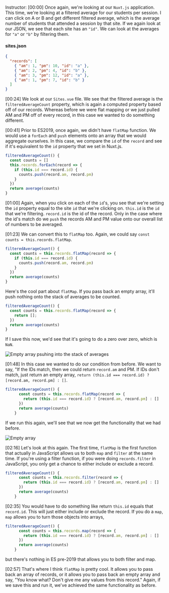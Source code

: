 Instructor: [00:00] Once again, we're looking at our `Nuxt.js` application. This time, we're looking at a filtered average for our students per session. I can click on A or B and get different filtered average, which is the average number of students that attended a session by that site. If we again look at our JSON, we see that each site has an `"id"`. We can look at the averages for `"a"` or `"b"` by filtering them.

#### sites.json
```json
{
  "records": [
    { "am": 1, "pm": 10, "id": "a" },
    { "am": 2, "pm": 4, "id": "b" },
    { "am": 3, "pm": 12, "id": "a" },
    { "am": 1, "pm": 7, "id": "b" }
  ]
}
```

[00:24] We look at our `Sites.vue` file. We see that the filtered average is the `filteredAverageCount` property, which is again a computed property based off of our records. Whereas before we were flat mapping or we just pulled AM and PM off of every record, in this case we wanted to do something different.

[00:41] Prior to ES2019, once again, we didn't have `flatMap` function. We would use a `forEach` and `push` elements onto an array that we would aggregate ourselves. In this case, we compare the `id` of the `record` and see if it's equivalent to the `id` property that we set in Nuxt.js.

```js
filteredAverageCount() {
  const counts = []
  this.records.forEach(record => {
    if (this.id === record.id) {
      counts.push(record.am, record.pm)
    }
  })
  return average(counts)
}
```

[01:00] Again, when you click on each of the `id`'s, you see that we're setting the `id` property equal to the site `id` that we're clicking on. `this.id` is the `id` that we're filtering. `record.id` is the id of the record. Only in the case where the id's match do we `push` the records AM and PM value onto our overall list of numbers to be averaged.

[01:23] We can convert this to `flatMap` too. Again, we could say `const counts = this.records.flatMap`.

```js
filteredAverageCount() {
  const counts = this.records.flatMap(record => {
    if (this.id === record.id) {
      counts.push(record.am, record.pm)
    }
  })
  return average(counts)
}
```

Here's the cool part about `flatMap`. If you pass back an empty array, it'll push nothing onto the stack of averages to be counted.

```js
filteredAverageCount() {
  const counts = this.records.flatMap(record => {
    return [];
  })
  return average(counts)
}
```

If I save this now, we'd see that it's going to do a zero over zero, which is `NaN`.

![Empty array psuhing into the stack of averages](https://res.cloudinary.com/dg3gyk0gu/image/upload/v1563845426/transcript-images/use-javascript-es2019-flatmap-to-map-and-filter-an-array-empty-arrary.jpg)

[01:48] In this case we wanted to do our condition from before. We want to say, "If the IDs match, then we could return `record.am` and PM. If IDs don't match, just return an empty array, `return (this.id === record.id) ? [record.am, record.pm] : []`. 

```js
filteredAverageCount() {
      const counts = this.records.flatMap(record => {
        return (this.id === record.id) ? [record.am, record.pm] : []
      })
      return average(counts)
    }
```

If we run this again, we'll see that we now get the functionality that we had before.

![Empty array](https://res.cloudinary.com/dg3gyk0gu/image/upload/v1563845426/transcript-images/use-javascript-es2019-flatmap-to-map-and-filter-an-array-empty-arrary.jpg)

[02:16] Let's look at this again. The first time, `flatMap` is the first function that actually in JavaScript allows us to both `map` and `filter` at the same time. If you're using a filter function, if you were doing `records.filter` in JavaScript, you only get a chance to either include or exclude a record.


```js
filteredAverageCount() {
      const counts = this.records.filter(record => {
        return (this.id === record.id) ? [record.am, record.pm] : []
      })
      return average(counts)
    }
```

[02:35] You would have to do something like return `this.id` equals that `record.id`. This will just either include or exclude the record. If you do a `map`, `map` allows you to turn those objects into arrays,

```js
filteredAverageCount() {
      const counts = this.records.map(record => {
        return (this.id === record.id) ? [record.am, record.pm] : []
      })
      return average(counts)
    }
```

but there's nothing in ES pre-2019 that allows you to both filter and map.

[02:57] That's where I think `flatMap` is pretty cool. It allows you to pass back an array of records, or it allows you to pass back an empty array and say, "You know what? Don't give me any values from this record." Again, if we save this and run it, we've achieved the same functionality as before.
